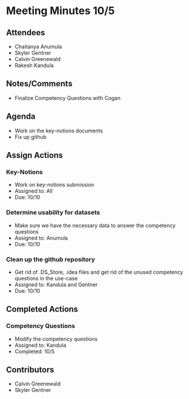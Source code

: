 # Meeting Minutes 10/5

## Attendees
* Chaitanya Anumula
* Skyler Gentner
* Calvin Greenewald
* Rakesh Kandula

## Notes/Comments 
* Finalize Competency Questions with Cogan 

## Agenda
* Work on the key-notions documents
* Fix up github

## Assign Actions
### Key-Notions
* Work on key-notions submission
* Assigned to: All
* Due: 10/10

### Determine usability for datasets
* Make sure we have the necessary data to answer the competency questions 
* Assigned to: Anumula
* Due: 10/10

### Clean up the github repository
* Get rid of .DS_Store, .idea files and get rid of the unused competency questions in the use-case
* Assigned to: Kandula and Gentner
* Due: 10/10

## Completed Actions
### Competency Questions
* Modify the competency questions
* Assigned to: Kandula
* Completed: 10/5

## Contributors
* Calvin Greenewald
* Skyler Gentner

